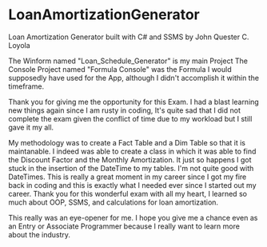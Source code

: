 # LoanAmortizationGenerator
Loan Amortization Generator built with C# and SSMS by John Quester C. Loyola

The Winform named "Loan_Schedule_Generator" is my main Project
The Console Project named "Formula Console" was the Formula I would supposedly have used for the App, although I didn't accomplish it within the timeframe.

Thank you for giving me the opportunity for this Exam. I had a blast learning new things again since I am rusty in coding, It's quite sad that I did not complete the exam given the conflict of time due to my workload but I still gave it my all.

My methodology was to create a Fact Table and a Dim Table so that it is maintanable. 
I indeed was able to create a class in which it was able to find the Discount Factor and the Monthly Amortization. It just so happens I got stuck in the insertion of the DateTime to my tables. I'm not quite good with DateTimes. This is really a great moment in my career since I got my fire back in coding and this is exactly what I needed ever since I started out my career. Thank you for this wonderful exam with all my heart, I learned so much about OOP, SSMS, and calculations for loan amortization.

This really was an eye-opener for me. I hope you give me a chance even as an Entry or Associate Programmer because I really want to learn more about the industry.
